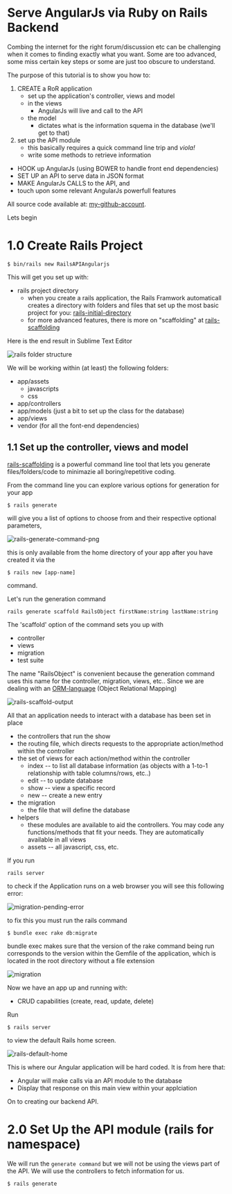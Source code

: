 Serve AngularJs via Ruby on Rails Backend
=

Combing the internet for the right forum/discussion etc can be challenging when it comes to finding exactly what you want.
Some are too advanced, some miss certain key steps or some are just too obscure to understand.

The purpose of this tutorial is to show you how to:

1. CREATE a RoR application
     + set up the application's controller, views and model
     + in the views 
        + AngularJs will live and call to the API
     + the model
        + dictates what is the information squema in the database (we'll get to that) 
2. set up the API module
     * this basically requires a quick command line trip and *viola!*
     * write some methods to retrieve information

* HOOK up AngularJs (using BOWER to handle front end dependencies)
* SET UP an API to serve data in JSON format
* MAKE AngularJs CALLS to the API, and
* touch upon some relevant AngularJs powerfull features

All source code available at: [my-github-account]. 

Lets begin

1.0 Create Rails Project
=

```rails
$ bin/rails new RailsAPIAngularjs
```
This will get you set up with:
+ rails project directory
   + when you create a rails  application, the Rails Framwork automaticall creates a directory with folders and files that set up the most basic project for you: [rails-initial-directory]
   * for more advanced features, there is more on "scaffolding" at [rails-scaffolding]

Here is the end result in Sublime Text Editor

![rails folder structure][folder-structure-png]

We will be working within (at least) the following folders:

+ app/assets
   * javascripts
   * css
+ app/controllers
+ app/models (just a bit to set up the class for the database)
+ app/views
+ vendor (for all the font-end dependencies)

1.1 Set up the controller, views and model
--
   
[rails-scaffolding] is a powerful command line tool that lets you generate files/folders/code to minimazie all boring/repetitive coding.

From the command line you can explore various options for generation for your app
```rails
$ rails generate
```
will give you a list of options to choose from and their respective optional parameters, 

![rails-generate-command-png]

this is only available from the home directory of your app after you have created it via the 
```rails
$ rails new [app-name]
```
command.

Let's run the generation command 
```rails
rails generate scaffold RailsObject firstName:string lastName:string
```
The 'scaffold' option of the command sets you up with 
+ controller
+ views
+ migration
+ test suite

The name "RailsObject" is convenient because the generation command uses this name for the controller, migration, views, etc..
Since we are dealing with an [ORM-language] (Object Relational Mapping) 

![rails-scaffold-output]

All that an application needs to interact with a database has been set in place
+ the controllers that run the show
+ the routing file, which directs requests to the appropriate action/method within the controller
+ the set of views for each action/method within the controller
   - index -- to list all database information (as objects with a 1-to-1 relationship with table columns/rows, etc..) 
   - edit -- to update database
   - show -- view a specific record
   - new -- create a new entry
+ the migration
   - the file that will define the database
+ helpers
   - these modules are available to aid the controllers. You may code any functions/methods that fit your needs.  They are automatically available in all views
   - assets -- all javascript, css, etc.

If you run 
```rails
rails server
```
to  check if the Application runs on a web browser you will see this following error:

![migration-pending-error]

to fix this you must run the rails command
```rails
$ bundle exec rake db:migrate
```
bundle exec makes sure that the version of the rake command being run corresponds to the version within the Gemfile of the application, which is located in the root directory without a file extension

![migration]

Now we have an app up and running with:
* CRUD capabilities (create, read, update, delete)

Run
```rails
$ rails server
```
to view the default Rails home screen.

![rails-default-home]

This is where our Angular application will be hard coded.  It is from here that:

+ Angular will make calls via an API module to the database
+ Display that response on this main view within your applciation

On to creating our backend API.

2.0 Set Up the API module (rails for namespace)
=

We will run the `generate command` but we will not be using the views part of the API. We will use the controllers to fetch information for us.

```rails
$ rails generate 
```

[my-github-account]: <https://github.com/wowiamhere/RailsAPIAngularjs>
[rails-initial-directory]:<http://guides.rubyonrails.org/getting_started.html#creating-the-blog-application>
[rails-scaffolding]: <http://guides.rubyonrails.org/command_line.html#command-line-basics>
[ORM-language]: <http://guides.rubyonrails.org/active_record_basics.html#object-relational-mapping>

[folder-structure-png]: https://raw.githubusercontent.com/wowiamhere/RailsAPIAngularjs/master/projectData/images/railsAPIAngularjsFolders.png "website logo .png"
[rails-generate-command-png]: https://raw.githubusercontent.com/wowiamhere/RailsAPIAngularjs/apiController/projectData/images/railsGenerate.png "rails generate command .png"
[rails-scaffold-output]: <https://github.com/wowiamhere/RailsAPIAngularjs/raw/appScaffold/projectData/images/railsObjectScaffold.png> "rails generate scaffold output .png"
[migration-pending-error]: https://github.com/wowiamhere/RailsAPIAngularjs/blob/appScaffold/projectData/images/migrationsPendingError.png?raw=true "migragrions pending error .png"
[migration]: https://raw.githubusercontent.com/wowiamhere/RailsAPIAngularjs/appScaffold/projectData/images/migration.png "migration .png"
[rails-default-home]: https://raw.githubusercontent.com/wowiamhere/RailsAPIAngularjs/master/projectData/images/railsDefaultHome.png "rails default home page .png"
